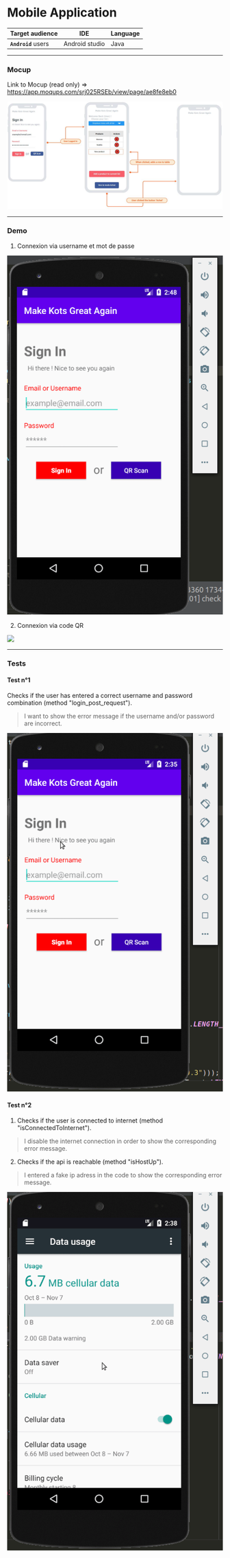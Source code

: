 # Mobile Application

Target audience | IDE | Language
---------|----------|---------
 **`Android`** users | Android studio | Java

---

### Mocup

Link to Mocup (read only) => https://app.moqups.com/srj025RSEb/view/page/ae8fe8eb0

<img src="./img/mobile.png">

---

### Demo

1. Connexion via username et mot de passe

![](./img/demo.gif)

2. Connexion via code QR

![](img/edwin_qr_code.gif)

---

### Tests

#### Test n°1

Checks if the user has entered a correct username and password combination (method "login_post_request").
> I want to show the error message if the username and/or password are incorrect.

![](./img/test1.gif)

#### Test n°2

1. Checks if the user is connected to internet (method "isConnectedToInternet").
> I disable the internet connection in order to show the corresponding error message.

2. Checks if the api is reachable (method "isHostUp").
> I entered a fake ip adress in the code to show the corresponding error message.

![](./img/test2.gif)
